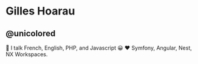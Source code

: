 # Gilles Hoarau
## @unicolored

👋 I talk French, English, PHP, and Javascript 😀 ❤️ Symfony, Angular, Nest, NX Workspaces.
